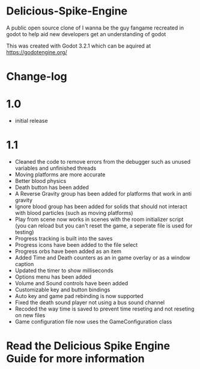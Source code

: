 # Delicious-Spike-Engine
A public open source clone of I wanna be the guy fangame recreated in godot to help aid new developers get an understanding of godot

This was created with Godot 3.2.1 which can be aquired at https://godotengine.org/

# Change-log
# 1.0
- initial release

# 1.1
- Cleaned the code to remove errors from the debugger such as unused variables and unfinished threads
- Moving platforms are more accurate
- Better blood physics
- Death button has been added
- A Reverse Gravity group has been added for platforms that work in anti gravity
- Ignore blood group has been added for solids that should not interact with blood particles (such as moving platforms)
- Play from scene now works in scenes with the room initializer script (you can reload but you can't reset the game, a seperate file is used for testing)
- Progress tracking is built into the saves
- Progress icons have been added to the file select
- Progress orbs have been added as an item
- Added Time and Death counters as an in game overlay or as a window caption
- Updated the timer to show milliseconds
- Options menu has been added
- Volume and Sound controls have been added
- Customizable key and button bindings
- Auto key and game pad rebinding is now supported
- Fixed the death sound player not using a bus sound channel
- Recoded the way time is saved to prevent time reseting and not reseting on new files
- Game configuration file now uses the GameConfiguration class

# Read the Delicious Spike Engine Guide for more information
